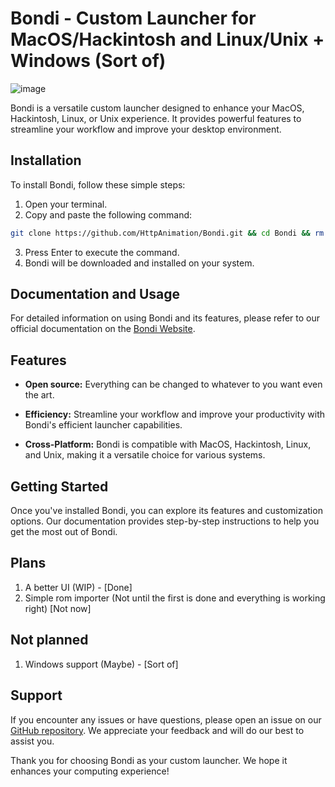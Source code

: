 # Bondi - Custom Launcher for MacOS/Hackintosh and Linux/Unix + Windows (Sort of)

![image](https://github.com/HttpAnimation/Bondi/assets/97435656/54138e9a-286a-44e8-8944-06fe141c7988)


Bondi is a versatile custom launcher designed to enhance your MacOS, Hackintosh, Linux, or Unix experience. It provides powerful features to streamline your workflow and improve your desktop environment.

## Installation
To install Bondi, follow these simple steps:

1. Open your terminal.
2. Copy and paste the following command:

```bash
git clone https://github.com/HttpAnimation/Bondi.git && cd Bondi && rm -r V1 V2 V3 More "Java port" "Steam Art" README.md && cd V4 && chmod +x Install.sh && ./Install.sh 
```

3. Press Enter to execute the command.
4. Bondi will be downloaded and installed on your system.

## Documentation and Usage

For detailed information on using Bondi and its features, please refer to our official documentation on the [Bondi Website](https://httpanimation.github.io/Bondi/).

## Features
- **Open source:** Everything can be changed to whatever to you want even the art.

- **Efficiency:** Streamline your workflow and improve your productivity with Bondi's efficient launcher capabilities.

- **Cross-Platform:** Bondi is compatible with MacOS, Hackintosh, Linux, and Unix, making it a versatile choice for various systems.

## Getting Started

Once you've installed Bondi, you can explore its features and customization options. Our documentation provides step-by-step instructions to help you get the most out of Bondi.

## Plans
1. A better UI (WIP) - [Done]
2. Simple rom importer (Not until the first is done and everything is working right) [Not now]

## Not planned
1. Windows support (Maybe) - [Sort of]

## Support

If you encounter any issues or have questions, please open an issue on our [GitHub repository](https://github.com/HttpAnimation/Bondi/issues). We appreciate your feedback and will do our best to assist you.

Thank you for choosing Bondi as your custom launcher. We hope it enhances your computing experience!
